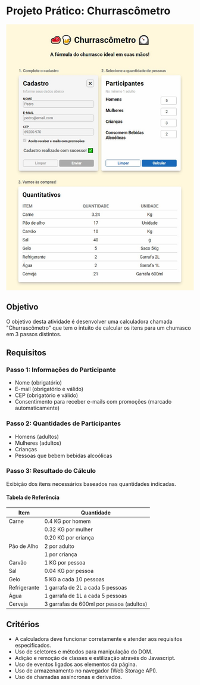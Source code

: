 # Projeto Prático: Churrascômetro

![screenshot](https://raw.githubusercontent.com/famgz/churrascometro/main/screenshot.jpg)

## Objetivo
O objetivo desta atividade é desenvolver uma calculadora chamada "Churrascômetro" que tem o intuito de calcular os itens para um churrasco em 3 passos distintos.

## Requisitos

### Passo 1: Informações do Participante
- Nome (obrigatório)
- E-mail (obrigatório e válido)
- CEP (obrigatório e válido)
- Consentimento para receber e-mails com promoções (marcado automaticamente)

### Passo 2: Quantidades de Participantes
- Homens (adultos)
- Mulheres (adultos)
- Crianças
- Pessoas que bebem bebidas alcoólicas

### Passo 3: Resultado do Cálculo
Exibição dos itens necessários baseados nas quantidades indicadas.

#### Tabela de Referência

| Item          | Quantidade                  |
|---------------|-----------------------------|
| Carne         | 0.4 KG por homem            |
|               | 0.32 KG por mulher          |
|               | 0.20 KG por criança         |
| Pão de Alho   | 2 por adulto                 |
|               | 1 por criança               |
| Carvão        | 1 KG por pessoa              |
| Sal           | 0.04 KG por pessoa           |
| Gelo          | 5 KG a cada 10 pessoas       |
| Refrigerante  | 1 garrafa de 2L a cada 5 pessoas |
| Água          | 1 garrafa de 1L a cada 5 pessoas |
| Cerveja       | 3 garrafas de 600ml por pessoa (adultos) |

## Critérios
- A calculadora deve funcionar corretamente e atender aos requisitos especificados.
- Uso de seletores e métodos para manipulação do DOM.
- Adição e remoção de classes e estilização através do Javascript.
- Uso de eventos ligados aos elementos da página.
- Uso de armazenamento no navegador (Web Storage API).
- Uso de chamadas assíncronas e derivados.
